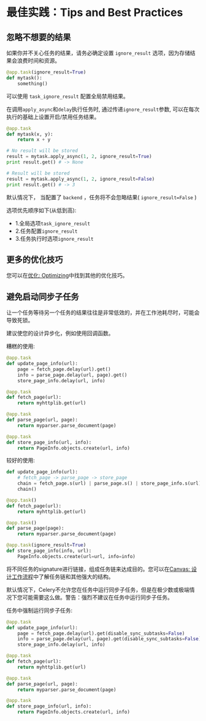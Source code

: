 # 最佳实践：Tips and Best Practices

## 忽略不想要的结果

如果你并不关心任务的结果，请务必确定设置 `ignore_result` 选项，因为存储结果会浪费时间和资源。

```python
@app.task(ignore_result=True)
def mytask():
    something()
```

可以使用 `task_ignore_result` 配置全局禁用结果。

在调用`apply_async`和`delay`执行任务时, 通过传递`ignore_result`参数, 可以在每次执行的基础上设置开启/禁用任务结果。

```python
@app.task
def mytask(x, y):
    return x + y

# No result will be stored
result = mytask.apply_async(1, 2, ignore_result=True)
print result.get() # -> None

# Result will be stored
result = mytask.apply_async(1, 2, ignore_result=False)
print result.get() # -> 3
```

默认情况下， 当配置了 `backend` ，任务将不会忽略结果\( `ignore_result=False` \)

选项优先顺序如下\(从低到高\):

* 1.全局选项`task_ignore_result`
* 2.任务配置`ignore_result`
* 3.任务执行时选项`ignore_result`

## 更多的优化技巧

您可以在[优化: Optimizing](../you-hua-optimizing.md)中找到其他的优化技巧。

## 避免启动同步子任务

让一个任务等待另一个任务的结果往往是非常低效的，并在工作池耗尽时，可能会导致死锁。

建议使您的设计异步化，例如使用回调函数。

糟糕的使用:

```python
@app.task
def update_page_info(url):
    page = fetch_page.delay(url).get()
    info = parse_page.delay(url, page).get()
    store_page_info.delay(url, info)

@app.task
def fetch_page(url):
    return myhttplib.get(url)

@app.task
def parse_page(url, page):
    return myparser.parse_document(page)

@app.task
def store_page_info(url, info):
    return PageInfo.objects.create(url, info)
```

较好的使用:

```python
def update_page_info(url):
    # fetch_page -> parse_page -> store_page
    chain = fetch_page.s(url) | parse_page.s() | store_page_info.s(url)
    chain()

@app.task()
def fetch_page(url):
    return myhttplib.get(url)

@app.task()
def parse_page(page):
    return myparser.parse_document(page)

@app.task(ignore_result=True)
def store_page_info(info, url):
    PageInfo.objects.create(url=url, info=info)
```

将不同任务的signature进行链接，组成任务链来达成目的。您可以在[Canvas: 设计工作流程](../canvas-she-ji-gong-zuo-liu-cheng-canvas-designing-workflows.md)中了解任务链和其他强大的结构。

默认情况下，Celery不允许您在任务中运行同步子任务，但是在极少数或极端情况下您可能需要这么做。警告：强烈不建议在任务中运行同步子任务。

任务中强制运行同步子任务:

```python
@app.task
def update_page_info(url):
    page = fetch_page.delay(url).get(disable_sync_subtasks=False)
    info = parse_page.delay(url, page).get(disable_sync_subtasks=False)
    store_page_info.delay(url, info)

@app.task
def fetch_page(url):
    return myhttplib.get(url)

@app.task
def parse_page(url, page):
    return myparser.parse_document(page)

@app.task
def store_page_info(url, info):
    return PageInfo.objects.create(url, info)
```

